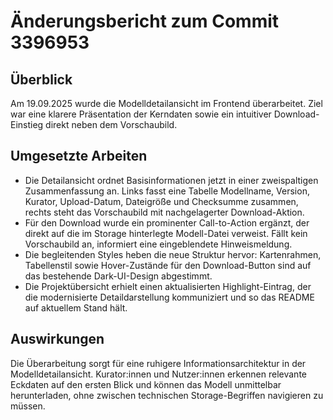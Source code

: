 # Änderungsbericht zum Commit 3396953

## Überblick
Am 19.09.2025 wurde die Modelldetailansicht im Frontend überarbeitet. Ziel war eine klarere Präsentation der Kerndaten sowie ein intuitiver Download-Einstieg direkt neben dem Vorschaubild.

## Umgesetzte Arbeiten
- Die Detailansicht ordnet Basisinformationen jetzt in einer zweispaltigen Zusammenfassung an. Links fasst eine Tabelle Modellname, Version, Kurator, Upload-Datum, Dateigröße und Checksumme zusammen, rechts steht das Vorschaubild mit nachgelagerter Download-Aktion.
- Für den Download wurde ein prominenter Call-to-Action ergänzt, der direkt auf die im Storage hinterlegte Modell-Datei verweist. Fällt kein Vorschaubild an, informiert eine eingeblendete Hinweismeldung.
- Die begleitenden Styles heben die neue Struktur hervor: Kartenrahmen, Tabellenstil sowie Hover-Zustände für den Download-Button sind auf das bestehende Dark-UI-Design abgestimmt.
- Die Projektübersicht erhielt einen aktualisierten Highlight-Eintrag, der die modernisierte Detaildarstellung kommuniziert und so das README auf aktuellem Stand hält.

## Auswirkungen
Die Überarbeitung sorgt für eine ruhigere Informationsarchitektur in der Modelldetailansicht. Kurator:innen und Nutzer:innen erkennen relevante Eckdaten auf den ersten Blick und können das Modell unmittelbar herunterladen, ohne zwischen technischen Storage-Begriffen navigieren zu müssen.
